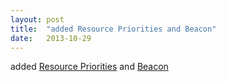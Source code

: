 ```yaml
---
layout: post
title:  "added Resource Priorities and Beacon"
date:   2013-10-29
---
```


added <a href="http://www.w3.org/TR/resource-priorities/">Resource Priorities</a> and <a href="http://www.w3.org/TR/beacon/">Beacon</a>

